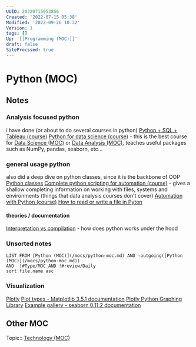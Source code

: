 ```yaml
---
UUID: 20220715053856
Created: '2022-07-15 05:38'
Modified: '2022-09-26 10:32'
Version: 1
tags: []
Up: '[[Programming (MOC)]]'
draft: false
SiteProcssed: true
---
```


# Python (MOC)

## Notes

### Analysis focused python
i have done (or about to do several courses in python)
[Python + SQL + Tableau (course)](/notes/python-+-sql-+-tableau-course.md)
[Python for data science (course)](/notes/python-for-data-science-course.md) - this is the best course for [Data Science (MOC)](/mocs/data-science-moc.md) or [Data Analysis (MOC)](/mocs/data-analysis-moc.md), teaches useful packages such as NumPy, pandas, seaborn, etc...


### general usage python
also did a deep dive on python classes, since it is the backbone of OOP
[Python classes](/notes/python-classes.md)
[Complete python scripting for automation (course)](/notes/complete-python-scripting-for-automation-course.md) - gives a shallow completing information on working with files, systems and environments (things that data analysis courses don't cover)
[Automation with Python (course)](/notes/automation-with-python-course.md)
[How to read or write a file in Pyton](/notes/how-to-read-or-write-a-file-in-pyton.md)

#### theories / documentation
[Interpretation vs compilation](/notes/interpretation-vs-compilation.md) - how does python works under the hood

### Unsorted notes
```dataview
LIST FROM [Python (MOC)](/mocs/python-moc.md) AND -outgoing([Python (MOC)](/mocs/python-moc.md))
AND  !#Type/MOC AND !#review/Daily
sort file.name asc
```

### Visualization
[Plotly](/notes/plotly.md)
[Plot types - Matplotlib 3.5.1 documentation](https://matplotlib.org/stable/plot_types/index)
[Plotly Python Graphing Library](https://plotly.com/python/)
[Example gallery - seaborn 0.11.2 documentation](https://seaborn.pydata.org/examples/index.html)

## Other MOC

Topic:: [Technology (MOC)](/mocs/technology-moc.md) 
